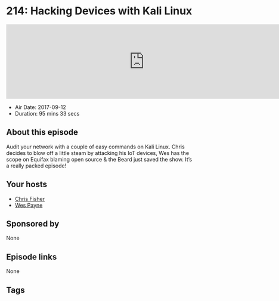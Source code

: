 # 214: Hacking Devices with Kali Linux

<iframe src="https://player.fireside.fm/v2/RUkczH-V+5o7NMs5L?theme=dark" width="740" height="200" frameborder="0" scrolling="no"></iframe>

* Air Date: 2017-09-12
* Duration: 95 mins 33 secs

## About this episode

Audit your network with a couple of easy commands on Kali Linux. Chris decides to blow off a little steam by attacking his IoT devices, Wes has the scope on Equifax blaming open source & the Beard just saved the show. It’s a really packed episode!

## Your hosts
* [Chris Fisher](https://linuxunplugged.com/hosts/chrislas)
* [Wes Payne](https://linuxunplugged.com/hosts/wes)

## Sponsored by

None



## Episode links

None



## Tags

